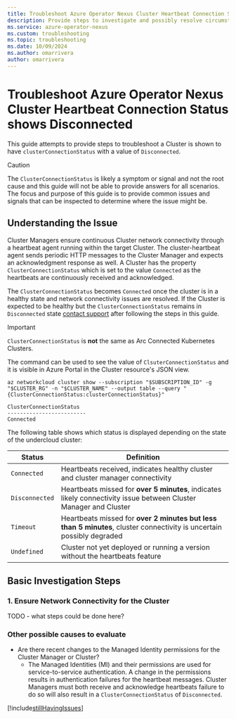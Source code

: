 ```yaml
---
title: Troubleshoot Azure Operator Nexus Cluster Heartbeat Connection Status shows Disconnected
description: Provide steps to investigate and possibly resolve circumstances that are preventing the Cluster from sending heartbeats to the Cluster Manager.
ms.service: azure-operator-nexus
ms.custom: troubleshooting
ms.topic: troubleshooting
ms.date: 10/09/2024
ms.author: omarrivera
author: omarrivera
---
```

# Troubleshoot Azure Operator Nexus Cluster Heartbeat Connection Status shows Disconnected

This guide attempts to provide steps to troubleshoot a Cluster is shown to have `clusterConnectionStatus` with a value of `Disconnected`.

> [!CAUTION]
> The `ClusterConnectionStatus` is likely a symptom or signal and not the root cause and this guide will not be able to provide answers for all scenarios.
> The focus and purpose of this guide is to provide common issues and signals that can be inspected to determine where the issue might be.

## Understanding the Issue

Cluster Managers ensure continuous Cluster network connectivity through a heartbeat agent running within the target Cluster.
The cluster-heartbeat agent sends periodic HTTP messages to the Cluster Manager and expects an acknowledgment response as well.
A Cluster has the property `ClusterConnectionStatus` which is set to the value `Connected` as the heartbeats are continuously received and acknowledged.

The `ClusterConnectionStatus` becomes `Connected` once the cluster is in a healthy state and network connectivity issues are resolved.
If the Cluster is expected to be healthy but the `ClusterConnectionStatus` remains in `Disconnected` state [contact support] after following the steps in this guide.

> [!IMPORTANT]
> `ClusterConnectionStatus` is **not** the same as Arc Connected Kubernetes Clusters.

The command can be used to see the value of `ClsuterConnectionStatus` and it is visible in Azure Portal in the Cluster resource's JSON view.

```azurecli
az networkcloud cluster show --subscription "$SUBSCRIPTION_ID" -g "$CLUSTER_RG" -n "$CLUSTER_NAME" --output table --query "{ClusterConnectionStatus:clusterConnectionStatus}"

ClusterConnectionStatus
-------------------------
Connected
```

The following table shows which status is displayed depending on the state of the undercloud cluster:

| Status         | Definition                                                                                                            |
|----------------|-----------------------------------------------------------------------------------------------------------------------|
| `Connected`    | Heartbeats received, indicates healthy cluster and cluster manager connectivity                                       |
| `Disconnected` | Heartbeats missed for __over 5 minutes__, indicates likely connectivity issue between Cluster Manager and Cluster     |
| `Timeout`      | Heartbeats missed for __over 2 minutes but less than 5 minutes__, cluster connectivity is uncertain possibly degraded |
| `Undefined`    | Cluster not yet deployed or running a version without the heartbeats feature                                                      |

## Basic Investigation Steps

### 1. Ensure Network Connectivity for the Cluster

TODO - what steps could be done here?

### Other possible causes to evaluate

- Are there recent changes to the Managed Identity permissions for the Cluster Manager or Cluster?
  - The Managed Identities (MI) and their permissions are used for service-to-service authentication. A change in the permissions results in authentication failures for the heartbeat messages. Cluster Managers must both receive and acknowledge heartbeats failure to do so will also result in a `ClusterConnectionStatus` of `Disconnected`.

[!include[stillHavingIssues](./includes/contact-support.md)]

[contact support]: https://portal.azure.com/?#blade/Microsoft_Azure_Support/HelpAndSupportBlade